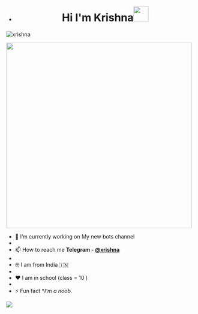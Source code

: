 - <h1 align="center">Hi I'm Krishna<img src="https://raw.githubusercontent.com/MartinHeinz/MartinHeinz/master/wave.gif" width="40px">
 </h1>
<p align="left"> <img src="https://komarev.com/ghpvc/?username=xrishna&label=Profile%20views&color=0e75b6&style=plastic" alt="xrishna" /> </p>
<img src="https://octocat-generator-assets.githubusercontent.com/my-octocat-1619441270751.png" width="495px">

- 🔭 I’m currently working on My new bots channel
- 
- 📫 How to reach me **Telegram - [@xrishna](https://t.me/aboutxrishna)**
- 
- 🤓 I am from India 🇮🇳 
- 
- ❤️ I am in school (class = 10 )
- 
- ⚡ Fun fact **I'm a noob.*


![](https://visitor-badge.glitch.me/badge?page_id=xrishna)

